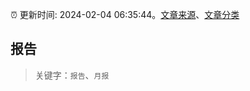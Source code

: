 :alarm_clock: 更新时间: 2024-02-04 06:35:44。[文章来源](/README.md)、[文章分类](/TAGS.md)

## 报告


> 关键字：`报告`、`月报`



